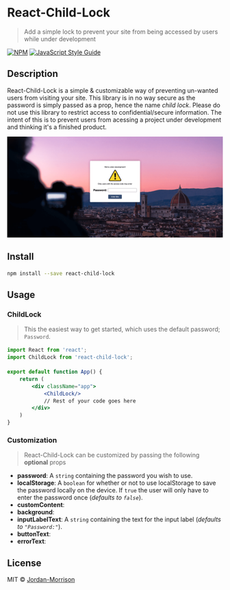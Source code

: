 # React-Child-Lock

> Add a simple lock to prevent your site from being accessed by users while under development

[![NPM](https://img.shields.io/npm/v/react-child-lock.svg)](https://www.npmjs.com/package/react-child-lock) [![JavaScript Style Guide](https://img.shields.io/badge/code_style-standard-brightgreen.svg)](https://standardjs.com)

## Description
React-Child-Lock is a simple & customizable way of preventing un-wanted users from visiting your site. This library is in no way secure as the password is simply passed as a prop, hence the name *child lock*. Please do not use this library to restrict access to confidential/secure information. The intent of this is to prevent users from acessing a project under development and thinking it's a finished product.

![The default Splash Screen](assets/mainScreenshot.png)

## Install

```bash
npm install --save react-child-lock
```

## Usage
### ChildLock
> This the easiest way to get started, which uses the default password; ```Password```.

```jsx
import React from 'react';
import ChildLock from 'react-child-lock';

export default function App() {
    return (
        <div className="app">
            <ChildLock/>
            // Rest of your code goes here
        </div>
    )
}
```

### Customization
> React-Child-Lock can be customized by passing the following **optional** props

- **password**: A ```string``` containing the password you wish to use.
- **localStorage**: A ```boolean``` for whether or not to use localStorage to save the password locally on the device. If ```true``` the user will only have to enter the password once (*defaults to ```false```*).
- **customContent**:
- **background**:
- **inputLabelText**: A ```string``` containing the text for the input label (*defaults to ```"Password:"```*).
- **buttonText**:
- **errorText**:

## License

MIT © [Jordan-Morrison](https://github.com/Jordan-Morrison)
